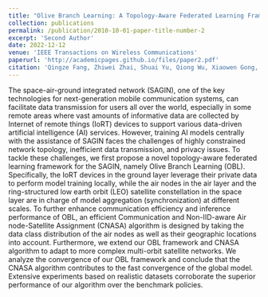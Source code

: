 ```yaml
---
title: "Olive Branch Learning: A Topology-Aware Federated Learning Framework for Space-Air-Ground Integrated Network"
collection: publications
permalink: /publication/2010-10-01-paper-title-number-2
excerpt: 'Second Author'
date: 2022-12-12
venue: 'IEEE Transactions on Wireless Communications'
paperurl: 'http://academicpages.github.io/files/paper2.pdf'
citation: 'Qingze Fang, Zhiwei Zhai, Shuai Yu, Qiong Wu, Xiaowen Gong, and Xu Chen. (2022). &quot;Olive branch learning: A topology-aware federated learning framework for space-air-ground integrated network.&quot; <i>IEEE Transactions on Wireless Communications</i>. 22(7): 4534-4551.'
---
```


The space-air-ground integrated network (SAGIN), one of the key technologies for next-generation mobile communication systems, can facilitate data transmission for users all over the world, especially in some remote areas where vast amounts of informative data are collected by Internet of remote things (IoRT) devices to support various data-driven artificial intelligence (AI) services. However, training AI models centrally with the assistance of SAGIN faces the challenges of highly constrained network topology, inefficient data transmission, and privacy issues. To tackle these challenges, we first propose a novel topology-aware federated learning framework for the SAGIN, namely Olive Branch Learning (OBL). Specifically, the IoRT devices in the ground layer leverage their private data to perform model training locally, while the air nodes in the air layer and the ring-structured low earth orbit (LEO) satellite constellation in the space layer are in charge of model aggregation (synchronization) at different scales. To further enhance communication efficiency and inference performance of OBL, an efficient Communication and Non-IID-aware Air node-Satellite Assignment (CNASA) algorithm is designed by taking the data class distribution of the air nodes as well as their geographic locations into account. Furthermore, we extend our OBL framework and CNASA algorithm to adapt to more complex multi-orbit satellite networks. We analyze the convergence of our OBL framework and conclude that the CNASA algorithm contributes to the fast convergence of the global model. Extensive experiments based on realistic datasets corroborate the superior performance of our algorithm over the benchmark policies.
